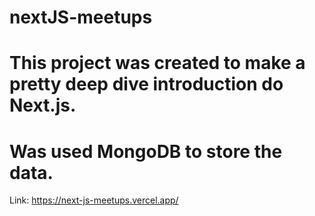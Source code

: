 # nextJS-meetups

# This project was created to make a pretty deep dive introduction do Next.js.

# Was used MongoDB to store the data.

Link: https://next-js-meetups.vercel.app/

